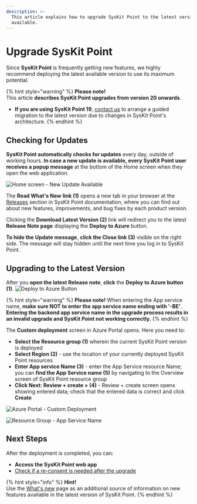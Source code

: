 ```yaml
---
description: >-
  This article explains how to upgrade SysKit Point to the latest version
  available.
---
```


# Upgrade SysKit Point

Since **SysKit Point** is frequently getting new features, we highly recommend deploying the latest available version to use its maximum potential.

{% hint style="warning" %}
**Please note!**\
This article **describes SysKit Point upgrades from version 20 onwards**.

* **If you are using SysKit Point 19**, [contact us](https://www.syskit.com/company/contact-us/) to arrange a guided migration to the latest version due to changes in SysKit Point's architecture.
{% endhint %}

## Checking for Updates

**SysKit Point automatically checks for updates** every day, outside of working hours. **In case a new update is available, every SysKit Point user** **receives a popup message** at the bottom of the Home screen when they open the web application.

![Home screen - New Update Available](<../.gitbook/assets/upgrade-syskit-point\_new-update-available (1) (4) (3) (1) (1) (1) (1) (1).png>)

The **Read What's New** **link (1)** opens a new tab in your browser at the [Releases](../releases/) section in SysKit Point documentation, where you can find out about new features, improvements, and bug fixes by each product version.

Clicking the **Download Latest Version (2)** link will redirect you to the latest **Release Note page** displaying the **Deploy to Azure** button.

**To hide the Update message**, **click the Close link (3)** visible on the right side. The message will stay hidden until the next time you log in to SysKit Point.

## Upgrading to the Latest Version

After you **open the latest Release note**, **click** the **Deploy to Azure button (1)**. ![Deploy to Azure Button](../.gitbook/assets/upgrade-syskit-point\_deploy-button.png)

{% hint style="warning" %}
**Please note!** When entering the App service name, **make sure NOT to enter the app service name ending with '-BE'**. **Entering the backend app service name in the upgrade process results in an invalid upgrade and SysKit Point not working correctly.**
{% endhint %}

The **Custom deployment** screen in Azure Portal opens. Here you need to:

* **Select the Resource group (1)** wherein the current SysKit Point version is deployed
* **Select Region (2)** - use the location of your currently deployed SysKit Point resources
* **Enter App service Name (3)** - enter the App Service resource Name; you can **find the App Service name (5)** by navigating to the Overview screen of SysKit Point resource group
* **Click Next: Review + create > (4)** - Review + create screen opens showing entered data; check that the entered data is correct and click **Create**

![Azure Portal - Custom Deployment](../.gitbook/assets/upgrade-syskit-point\_custom-deployment.png)

![Resource Group - App Service Name](../.gitbook/assets/upgrade-syskit-point\_app-service-name.png)

## Next Steps

After the deployment is completed, you can:

* **Access the SysKit Point web app**
* [Check if a re-consent is needed after the upgrade](../requirements/permission-requirements-change-log.md)

{% hint style="info" %}
**Hint!**\
Use the [What's new](https://www.syskit.com/products/point/whats-new/) page as an additional source of information on new features available in the latest version of SysKit Point.
{% endhint %}
